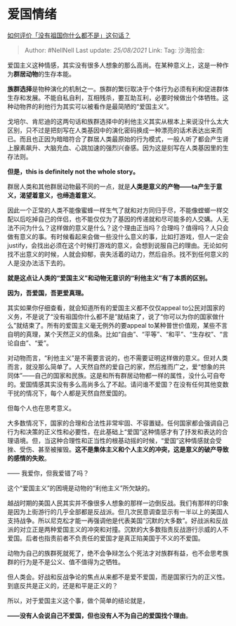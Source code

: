 # 爱国情绪

[如何评价「没有祖国你什么都不是」这句话？](https://www.zhihu.com/question/47778396/answer/1225594837)

> Author: #NellNell
> Last update: *25/08/2021*
> Link:
> Tag:
> 沙海拾金:

爱国主义这种情感，其实没有很多人想象的那么高尚。在某种意义上，这是一种作为**群居动物**的生存本能。

**族群选择**是物种演化的机制之一。族群的繁衍取决于个体行为必须有利和促进群体生存和发展。不能自私自利，互相残杀，要互助互利，必要时候做出个体牺牲。这种动物界的利他行为其实可以被看作是最简陋的“爱国主义”。

戈培尔、肯尼迪的这两句话和族群选择中的利他主义其实从根本上来说没什么太大区别，只不过是把刻写在人类基因中的演化密码换成一种漂亮的话术表达出来而已。而且也正因为暗暗符合了群居人类最原始的行为模式，一般人听了都会产生肾上腺素飙升、大脑充血、心跳加速的强烈兴奋感。因为这是刻写在人类基因里的生存法则。

**但是，this is definitely not the whole story。**

群居人类和其他群居动物最不同的一点，就是**人类是意义的产物——ta产生于意义，渴望着意义，也缔造着意义**。

因此一个正常的人类不能像蜜蜂一样生气了就和对方同归于尽，不能像螳螂一样交配以后吃掉自己的伴侣，也不能仅仅为了基因的传递就和尽可能多的人交媾。人无法不问为什么？这样做的意义是什么？这个理由正当吗？合理吗？值得吗？人只会做有意义的事。有时候看起来会做一些没什么意义的事，比如打游戏，但人一定会justify，会找出必须在这个时候打游戏的意义，会想到说服自己的理由。无论如何找不出意义的时候，人就会抑郁，丧失活着的动力，然后自杀。找不到任何意义的人是没办法活下去的。

**就是这点让人类的“爱国主义”和动物无意识的“利他主义”有了本质的区别。**

**因为，吾爱国，吾更爱真理。**

其实如果你仔细查看，就会知道所有的爱国主义都不仅仅appeal to公民对国家的义务，不是说了“没有祖国你什么都不是”就结束了，说了“你可以为你的国家做什么”就结束了。所有的爱国主义毫无例外的要appeal to某种普世价值观，某些不言自明的真理，某个天然正义的信条。比如“自由”、“平等”、“和平”、“生存权”、“言论自由”、“爱”。

对动物而言，“利他主义”是不需要言说的，也不需要证明这样做的意义。但对人类而言，就没那么简单了。人天然自然的爱自己的家，然后推而广之，爱“想象的共同体”——自己的国家和民族。这是和所有群居动物都一样的属性，没什么可自夸的。爱国情感其实没有多么高尚多么了不起。请问谁不爱国？在没有任何其他变数干扰的情况下，每个人都是天然自然爱国的。

但每个人也在思考意义。

大多数情况下，国家的合理和合法性非常牢固、不容置疑。任何国家都会强调自己行为和决策的正义性和必要性，在此基础上“爱国”这种情感才有了抒发和表达的合理语境。但，当这种合理性和正当性的根基动摇的时候，“爱国”这种情感就会受挫、受伤、甚至被摧毁。**这不是集体主义和个人主义的冲突，这是意义的破产导致的感情的失败**。

—— 我爱你，但我爱错了吗？

这个“爱国主义”的困境是动物的“利他主义”所欠缺的。

越战时期的美国人民其实并不像很多人想象的那样一边倒反战。我们有那样的印象是因为上街游行的几乎全部都是反战派。但几次民意调查显示有一半以上的美国人支持战争。所以尼克松才能一再强调他是代表美国“沉默的大多数”。好战派和反战派的对立正是两种爱国主义的冲突和对撞。沉默的大多数指责反战游行示威的人不爱国。后者也指责前者不负责任的爱国才是真正陷美国于不义的不爱国。

动物为自己的族群死就死了，绝不会争辩怎么个死法才对族群有益，也不会思考族群的行为是不是公义、值不值得为之牺牲。

但人类会。好战和反战争论的焦点从来都不是爱不爱国，而是国家行为的正义性。到底反共是正义的，还是和平是正义的？

所以，对于爱国主义这个事，做个简单的结论就是，

**——没有人会说自己不爱国，但也没有人不为自己的爱国找个理由**。
